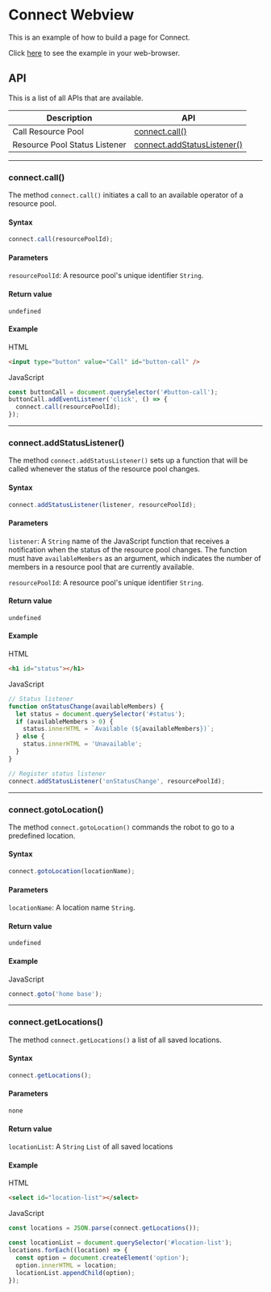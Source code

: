 # Connect Webview
This is an example of how to build a page for Connect.

Click [here](https://hapi-robo.github.io/connect-webview/) to see the example in your web-browser.

## API
This is a list of all APIs that are available.

Description | API
--- | ---
Call Resource Pool | [connect.call()](#connectcall)
Resource Pool Status Listener | [connect.addStatusListener()](#connectaddstatuslistener)

---
### connect.call()
The method `connect.call()` initiates a call to an available operator of a resource pool.

#### Syntax
```javascript
connect.call(resourcePoolId);
```

#### Parameters
`resourcePoolId`: A resource pool's unique identifier `String`.

#### Return value
`undefined`

#### Example
HTML
```html
<input type="button" value="Call" id="button-call" />
```

JavaScript
```javascript
const buttonCall = document.querySelector('#button-call');
buttonCall.addEventListener('click', () => {
  connect.call(resourcePoolId);
});
```

---
### connect.addStatusListener()
The method `connect.addStatusListener()` sets up a function that will be called whenever the status of the resource pool changes.

#### Syntax
```javascript
connect.addStatusListener(listener, resourcePoolId);
```

#### Parameters
`listener`: A `String` name of the JavaScript function that receives a notification when the status of the resource pool changes. The function must have `availableMembers` as an argument, which indicates the number of members in a resource pool that are currently available.

`resourcePoolId`: A resource pool's unique identifier `String`.

#### Return value
`undefined`

#### Example
HTML
```html
<h1 id="status"></h1>
```

JavaScript
```javascript
// Status listener
function onStatusChange(availableMembers) {
  let status = document.querySelector('#status');
  if (availableMembers > 0) {
    status.innerHTML = `Available (${availableMembers})`;
  } else {
    status.innerHTML = 'Unavailable';
  }
}

// Register status listener
connect.addStatusListener('onStatusChange', resourcePoolId);
```

---
### connect.gotoLocation()
The method `connect.gotoLocation()` commands the robot to go to a predefined location.

#### Syntax
```javascript
connect.gotoLocation(locationName);
```

#### Parameters
`locationName`: A location name `String`.

#### Return value
`undefined`

#### Example
JavaScript
```javascript
connect.goto('home base');
```

---
### connect.getLocations()
The method `connect.getLocations()` a list of all saved locations.

#### Syntax
```javascript
connect.getLocations();
```

#### Parameters
`none`

#### Return value
`locationList`: A `String` `List` of all saved locations

#### Example
HTML
```html
<select id="location-list"></select> 
```

JavaScript
```javascript
const locations = JSON.parse(connect.getLocations());

const locationList = document.querySelector('#location-list');
locations.forEach((location) => {
  const option = document.createElement('option');
  option.innerHTML = location;
  locationList.appendChild(option);
});
```

